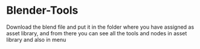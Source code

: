 # Blender-Tools


Download the blend file and put it in the folder where you have assigned as asset library, and from there you can see all the tools and nodes in asset library and also in menu
